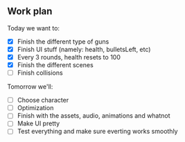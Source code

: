 ## Work plan

Today we want to:

-   [x] Finish the different type of guns
-   [x] Finish UI stuff (namely: health, bulletsLeft, etc)
-   [x] Every 3 rounds, health resets to 100
-   [x] Finish the different scenes
-   [ ] Finish collisions

Tomorrow we'll:

-   [ ] Choose character
-   [ ] Optimization
-   [ ] Finish with the assets, audio, animations and whatnot
-   [ ] Make UI pretty
-   [ ] Test everything and make sure everting works smoothly

